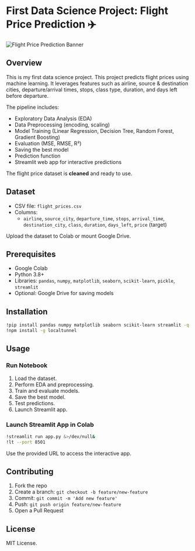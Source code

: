 # First Data Science Project: Flight Price Prediction ✈️

![Flight Price Prediction Banner]([https://via.placeholder.com/1200x300?text=Flight+Price+Prediction](https://www.google.com/imgres?q=Flight%20Price%20Prediction%20image&imgurl=https%3A%2F%2Fwww.datascienceportfol.io%2Fstatic%2Fprofile_pics%2Fpr5_E9FC1E287B3376C45EB9.jpg&imgrefurl=https%3A%2F%2Fwww.datascienceportfol.io%2FSavitar%2Fprojects%2F5&docid=c-YFkjTfej45lM&tbnid=9FDif6FiiZM_3M&vet=12ahUKEwj567KV-9uPAxVOVqQEHRo8FAk4ChAzegQIJxAA..i&w=697&h=208&hcb=2&itg=1&ved=2ahUKEwj567KV-9uPAxVOVqQEHRo8FAk4ChAzegQIJxAA))

## Overview

This is my first data science project. This project predicts flight prices using machine learning. It leverages features such as airline, source & destination cities, departure/arrival times, stops, class type, duration, and days left before departure.  

The pipeline includes:
- Exploratory Data Analysis (EDA)
- Data Preprocessing (encoding, scaling)
- Model Training (Linear Regression, Decision Tree, Random Forest, Gradient Boosting)
- Evaluation (MSE, RMSE, R²)
- Saving the best model
- Prediction function
- Streamlit web app for interactive predictions  

The flight price dataset is **cleaned** and ready to use.

## Dataset

- CSV file: `flight_prices.csv`  
- Columns:  
  - `airline`, `source_city`, `departure_time`, `stops`, `arrival_time`, `destination_city`, `class`, `duration`, `days_left`, `price` (target)  

Upload the dataset to Colab or mount Google Drive.

## Prerequisites

- Google Colab
- Python 3.8+
- Libraries: `pandas`, `numpy`, `matplotlib`, `seaborn`, `scikit-learn`, `pickle`, `streamlit`
- Optional: Google Drive for saving models

## Installation

```bash
!pip install pandas numpy matplotlib seaborn scikit-learn streamlit -q
!npm install -g localtunnel
````

## Usage

### Run Notebook

1. Load the dataset.
2. Perform EDA and preprocessing.
3. Train and evaluate models.
4. Save the best model.
5. Test predictions.
6. Launch Streamlit app.

### Launch Streamlit App in Colab

```bash
!streamlit run app.py &>/dev/null&
!lt --port 8501
```

Use the provided URL to access the interactive app.

## Contributing

1. Fork the repo
2. Create a branch: `git checkout -b feature/new-feature`
3. Commit: `git commit -m 'Add new feature'`
4. Push: `git push origin feature/new-feature`
5. Open a Pull Request

## License

MIT License.

